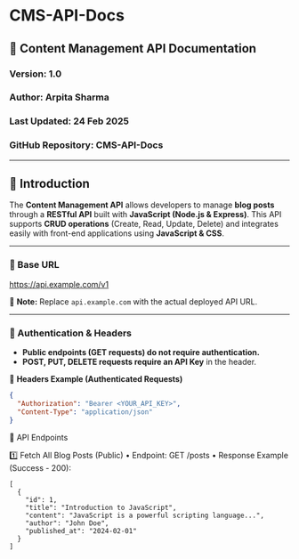 # CMS-API-Docs
## 📜 Content Management API Documentation
### Version: 1.0  
### Author: Arpita Sharma  
### Last Updated: 24 Feb 2025  
### GitHub Repository: CMS-API-Docs  
 

---

## 📌 Introduction  
The **Content Management API** allows developers to manage **blog posts** through a **RESTful API** built with **JavaScript (Node.js & Express)**. This API supports **CRUD operations** (Create, Read, Update, Delete) and integrates easily with front-end applications using **JavaScript & CSS**.

---

### 📌 Base URL  
https://api.example.com/v1

📌 **Note:** Replace `api.example.com` with the actual deployed API URL.

---

### 📌 Authentication & Headers  
- **Public endpoints (GET requests) do not require authentication.**  
- **POST, PUT, DELETE requests require an API Key** in the header.  

📌 **Headers Example (Authenticated Requests)**  
```json
{
  "Authorization": "Bearer <YOUR_API_KEY>",
  "Content-Type": "application/json"
}
```
📌 API Endpoints

1️⃣ Fetch All Blog Posts (Public)
	•	Endpoint: GET /posts
	•	Response Example (Success - 200):
```
[
  {
    "id": 1,
    "title": "Introduction to JavaScript",
    "content": "JavaScript is a powerful scripting language...",
    "author": "John Doe",
    "published_at": "2024-02-01"
  }
]
```

